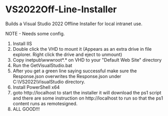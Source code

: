 # VS2022Off-Line-Installer
Builds a Visual Studio 2022 Offline Installer for local intranet use.

NOTE - Needs some config.

1. Install IIS
2. Double click the VHD to mount it (Appears as an extra drive in file explorer. Right click the drive and eject to unmount)
3. Copy inetpub\wwwroot\*.* on VHD to your "Default Web Site" directory
4. Run the GetVisualStudio.bat
5. After you get a green line saying successful make sure the Response.json overwrites the Response.json under C:\VS2022\VisualStudio directory.
6. Install PowerShell x64
7. goto http://localhost to start the installer it will download the ps1 script and there are some instruction on http://localhost to run so that the ps1 content runs as remotesigned.
8. ALL GOOD!!!


